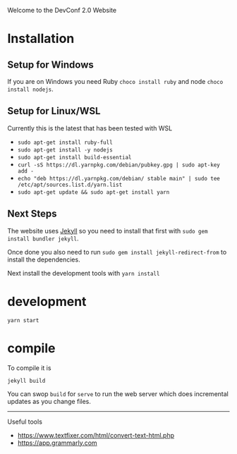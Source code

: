 Welcome to the DevConf 2.0 Website

# Installation

## Setup for Windows
If you are on Windows you need Ruby `choco install ruby` and node `choco install nodejs`.

## Setup for Linux/WSL
Currently this is the latest that has been tested with WSL

- `sudo apt-get install ruby-full`  
- `sudo apt-get install -y nodejs`  
- `sudo apt-get install build-essential`  
- `curl -sS https://dl.yarnpkg.com/debian/pubkey.gpg | sudo apt-key add -`  
- `echo "deb https://dl.yarnpkg.com/debian/ stable main" | sudo tee /etc/apt/sources.list.d/yarn.list`  
- `sudo apt-get update && sudo apt-get install yarn`  

## Next Steps

The website uses [Jekyll](https://jekyllrb.com/) so you need to install that first with `sudo gem install bundler jekyll`.

Once done you also need to run `sudo gem install jekyll-redirect-from` to install the dependencies.

Next install the development tools with `yarn install`

# development

```
yarn start
```

# compile
  
To compile it is
```
jekyll build
```
  
You can swop `build` for `serve` to run the web server which does incremental updates as you change files.

---

Useful tools
- https://www.textfixer.com/html/convert-text-html.php
- https://app.grammarly.com
  